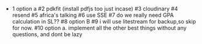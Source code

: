 - 1 option a #2 pdkfit (install pdfjs too just incase) #3 cloudinary #4 resend #5 africa's talking #6 use SSE #7 do we really need GPA calculation in SL??  #8 option B #9 i will use litestream for backup,so skip for now. #10 option a. implement all the other best things without any questions, and dont be lazy